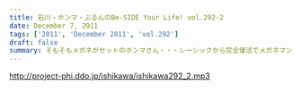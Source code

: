 ```yaml
---
title: 石川・ホンマ・ぶるんのBe-SIDE Your Life! vol.292-2
date: December 7, 2011
tags: ['2011', 'December 2011', 'vol.292']
draft: false
summary: そもそもメガネがセットのホンマさん・・・レーシックから完全復活でメガネマンからの脱却をはかっていますが、わからない人も出てくるのではと余計な心配。NAMAE
---
```


http://project-phi.ddo.jp/ishikawa/ishikawa292_2.mp3